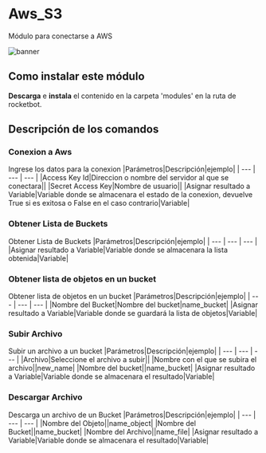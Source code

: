 



# Aws_S3
  
Módulo para conectarse a AWS  
  
![banner](/docs/imgs/Banner_Aws_.png)
## Como instalar este módulo
  
__Descarga__ e __instala__ el contenido en la carpeta 'modules' en la ruta de rocketbot.  



## Descripción de los comandos

### Conexion a Aws
  
Ingrese los datos para la conexion
|Parámetros|Descripción|ejemplo|
| --- | --- | --- |
|Access Key Id|Direccion o nombre del servidor al que se conectara||
|Secret Access Key|Nombre de usuario||
|Asignar resultado a Variable|Variable donde se almacenara el estado de la conexion, devuelve True si es exitosa o False en el caso contrario|Variable|

### Obtener Lista de Buckets
  
Obtener Lista de Buckets
|Parámetros|Descripción|ejemplo|
| --- | --- | --- |
|Asignar resultado a Variable|Variable donde se almacenara la lista obtenida|Variable|

### Obtener lista de objetos en un bucket
  
Obtener lista de objetos en un bucket
|Parámetros|Descripción|ejemplo|
| --- | --- | --- |
|Nombre del Bucket|Nombre del bucket|name_bucket|
|Asignar resultado a Variable|Variable donde se guardará la lista de objetos|Variable|

### Subir Archivo
  
Subir un archivo a un bucket
|Parámetros|Descripción|ejemplo|
| --- | --- | --- |
|Archivo|Seleccione el archivo a subir||
|Nombre con el que se subira el archivo||new_name|
|Nombre del bucket||name_bucket|
|Asignar resultado a Variable|Variable donde se almacenara el resultado|Variable|

### Descargar Archivo
  
Descarga un archivo de un Bucket
|Parámetros|Descripción|ejemplo|
| --- | --- | --- |
|Nombre del Objeto||name_object|
|Nombre del Bucket||name_bucket|
|Nombre del Archivo||name_file|
|Asignar resultado a Variable|Variable donde se almacenara el resultado|Variable|
